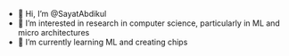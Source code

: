 - 👋 Hi, I’m @SayatAbdikul
- 👀 I’m interested in research in computer science, particularly in ML and micro architectures
- 🌱 I’m currently learning ML and creating chips

<!---
SayatAbdikul/SayatAbdikul is a ✨ special ✨ repository because its `README.md` (this file) appears on your GitHub profile.
You can click the Preview link to take a look at your changes.
--->
